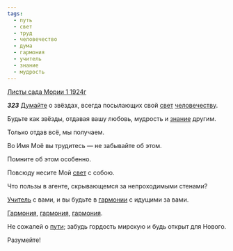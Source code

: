 ```yaml
---
tags:
  - путь
  - свет
  - труд
  - человечество
  - дума
  - гармония
  - учитель
  - знание
  - мудрость
---
```


[Листы сада Мории 1 1924г](https://127.0.0.1:4002/agni/1924)

___323___
[Думайте](../../../tags/#дума) о звёздах, всегда посылающих свой [свет](../../../tags/#свет) [человечеству](../../../tags/#человечество).   

Будьте как звёзды, отдавая вашу любовь, мудрость и [знание](../../../tags/#знание) другим.   

Только отдав всё, мы получаем.   

Во Имя Моё вы трудитесь — не забывайте об этом.   

Помните об этом особенно.   

Повсюду несите Мой [свет](../../../tags/#свет) с собою.   

Что пользы в агенте, скрывающемся за непроходимыми стенами?   

[Учитель](../../../tags/#учитель) с вами, и вы будьте в [гармонии](../../../tags/#[гармония](../../../tags/#гармония)) с идущими за вами.   

[Гармония](../../../tags/#[гармония](../../../tags/#гармония)), [гармония](../../../tags/#гармония), [гармония](../../../tags/#гармония).   

Не сожалей о [пути](../../../tags/#путь); забудь гордость мирскую и будь открыт для Нового.   

Разумейте!   

